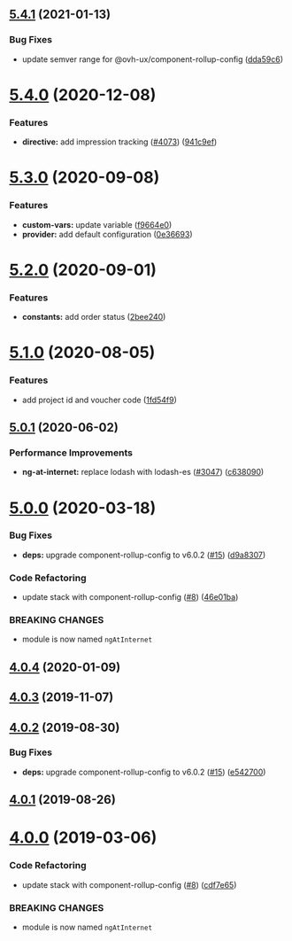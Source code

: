 ## [5.4.1](https://github.com/ovh/manager/compare/@ovh-ux/ng-at-internet@5.4.0...@ovh-ux/ng-at-internet@5.4.1) (2021-01-13)


### Bug Fixes

* update semver range for @ovh-ux/component-rollup-config ([dda59c6](https://github.com/ovh/manager/commit/dda59c6b71cb4ad9ab98f06a0bf995a7eb45a1d9))



# [5.4.0](https://github.com/ovh/manager/compare/@ovh-ux/ng-at-internet@5.3.0...@ovh-ux/ng-at-internet@5.4.0) (2020-12-08)


### Features

* **directive:** add impression tracking ([#4073](https://github.com/ovh/manager/issues/4073)) ([941c9ef](https://github.com/ovh/manager/commit/941c9ef969e20594512d84e0b5298bdb6c81db05))



# [5.3.0](https://github.com/ovh/manager/compare/@ovh-ux/ng-at-internet@5.2.0...@ovh-ux/ng-at-internet@5.3.0) (2020-09-08)


### Features

* **custom-vars:** update variable ([f9664e0](https://github.com/ovh/manager/commit/f9664e080ad08143e08b5f8ed0463d3bb6783448))
* **provider:** add default configuration ([0e36693](https://github.com/ovh/manager/commit/0e36693e7b6245d805f70f0be2caee4094c6c768))



# [5.2.0](https://github.com/ovh/manager/compare/@ovh-ux/ng-at-internet@5.1.0...@ovh-ux/ng-at-internet@5.2.0) (2020-09-01)


### Features

* **constants:** add order status ([2bee240](https://github.com/ovh/manager/commit/2bee240b38d8246880d2fc3d7089722512d740e3))



# [5.1.0](https://github.com/ovh/manager/compare/@ovh-ux/ng-at-internet@5.0.1...@ovh-ux/ng-at-internet@5.1.0) (2020-08-05)


### Features

* add project id and voucher code ([1fd54f9](https://github.com/ovh/manager/commit/1fd54f9e04346c5ec4b971141e9dcd63e3ecb730))



## [5.0.1](https://github.com/ovh/manager/compare/@ovh-ux/ng-at-internet@5.0.0...@ovh-ux/ng-at-internet@5.0.1) (2020-06-02)


### Performance Improvements

* **ng-at-internet:** replace lodash with lodash-es ([#3047](https://github.com/ovh/manager/issues/3047)) ([c638090](https://github.com/ovh/manager/commit/c638090cdbce9c44b65539e43c3031e205663199))



# [5.0.0](https://github.com/ovh/manager/compare/@ovh-ux/ng-at-internet@4.0.4...@ovh-ux/ng-at-internet@5.0.0) (2020-03-18)


### Bug Fixes

* **deps:** upgrade component-rollup-config to v6.0.2 ([#15](https://github.com/ovh/manager/issues/15)) ([d9a8307](https://github.com/ovh/manager/commit/d9a8307f3819ca7c439a7fd6e51197913409dd76))


### Code Refactoring

* update stack with component-rollup-config ([#8](https://github.com/ovh/manager/issues/8)) ([46e01ba](https://github.com/ovh/manager/commit/46e01ba295bbe84f140ddb7820ec4648b8e50927))


### BREAKING CHANGES

* module is now named `ngAtInternet`



## [4.0.4](https://github.com/ovh-ux/ng-at-internet/compare/v4.0.3...v4.0.4) (2020-01-09)



## [4.0.3](https://github.com/ovh-ux/ng-at-internet/compare/v4.0.2...v4.0.3) (2019-11-07)



## [4.0.2](https://github.com/ovh-ux/ng-at-internet/compare/v4.0.1...v4.0.2) (2019-08-30)


### Bug Fixes

* **deps:** upgrade component-rollup-config to v6.0.2 ([#15](https://github.com/ovh-ux/ng-at-internet/issues/15)) ([e542700](https://github.com/ovh-ux/ng-at-internet/commit/e542700))



## [4.0.1](https://github.com/ovh-ux/ng-at-internet/compare/v4.0.0...v4.0.1) (2019-08-26)



# [4.0.0](https://github.com/ovh-ux/ng-at-internet/compare/v3.1.1...v4.0.0) (2019-03-06)


### Code Refactoring

* update stack with component-rollup-config ([#8](https://github.com/ovh-ux/ng-at-internet/issues/8)) ([cdf7e65](https://github.com/ovh-ux/ng-at-internet/commit/cdf7e65))


### BREAKING CHANGES

* module is now named `ngAtInternet`



